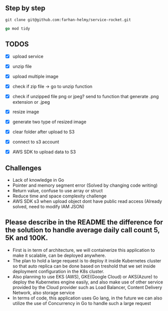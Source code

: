 
## Step by step

```shell
git clone git@github.com:farhan-helmy/service-rocket.git
```
```go 
go mod tidy
```
## TODOS

- [x] upload service 
- [x] unzip file 
- [x] upload multiple image 
- [x] check if zip file -> go to unzip function 
- [x] check if unzipped file png or jpeg? send to function that generate .png extension or .jpeg 
- [x] resize image 
- [x] generate two type of resized image 
- [x] clear folder after upload to S3 
- [x] connect to s3 account 
- [x] AWS SDK to upload data to S3 


## Challenges

- Lack of knowledge in Go
- Pointer and memory segment error (Solved by changing code writing)
- Return value, confuse to use array or struct
- Reduce time and space complexity challenge
- AWS SDK s3 when upload object dont have public read access (Already solved, need to modify IAM JSON)

## Please describe in the README the difference for the solution to handle average daily call count 5, 5K and 100K.

- First is in term of architecture, we will containerize this application to make it scalable, can be deployed anywhere.
- The plan to hold a large request is to deploy it inside Kubernetes cluster so that auto replica can be done based on treshold that we set inside deployment configuration in the K8s cluster.
- Also planning to use EKS (AWS), GKE(Google Cloud) or AKS(Azure) to deploy the Kubernetes engine easily, and also make use of other service provided by the Cloud provider such as Load Balancer, Content Delivery Network, also storage service 
- In terms of code, this application uses Go lang, in the future we can also utilize the use of Concurrency in Go to handle such a large request

